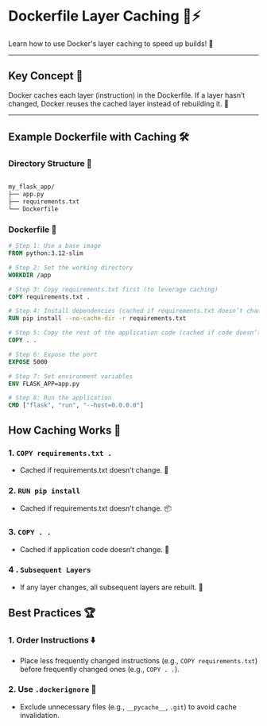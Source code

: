 # Dockerfile Layer Caching 🐳⚡

Learn how to use Docker's layer caching to speed up builds! 🚀

---

## **Key Concept** 🧠

Docker caches each layer (instruction) in the Dockerfile. If a layer hasn’t changed, Docker reuses the cached layer instead of rebuilding it. 🔄

---

## **Example Dockerfile with Caching** 🛠️

### Directory Structure 📂
```txt

my_flask_app/
├── app.py
├── requirements.txt
└── Dockerfile
```

### Dockerfile 🐋
```Dockerfile
# Step 1: Use a base image
FROM python:3.12-slim

# Step 2: Set the working directory
WORKDIR /app

# Step 3: Copy requirements.txt first (to leverage caching)
COPY requirements.txt .

# Step 4: Install dependencies (cached if requirements.txt doesn’t change)
RUN pip install --no-cache-dir -r requirements.txt

# Step 5: Copy the rest of the application code (cached if code doesn’t change)
COPY . .

# Step 6: Expose the port
EXPOSE 5000

# Step 7: Set environment variables
ENV FLASK_APP=app.py

# Step 8: Run the application
CMD ["flask", "run", "--host=0.0.0.0"]
```
## How Caching Works 🔄
### 1. `COPY requirements.txt .`
- Cached if requirements.txt doesn’t change. 📄
### 2. `RUN pip install`
- Cached if requirements.txt doesn’t change. 📦
### 3. `COPY . .`
- Cached if application code doesn’t change. 📁
### 4 . `Subsequent Layers`
- If any layer changes, all subsequent layers are rebuilt. 🔄

## Best Practices 🏆
### 1. Order Instructions ⬇️
- Place less frequently changed instructions (e.g., `COPY requirements.txt`) before frequently changed ones (e.g., `COPY . .`).
### 2. Use `.dockerignore` 🚫
- Exclude unnecessary files (e.g., `__pycache__`, `.git`) to avoid cache invalidation.